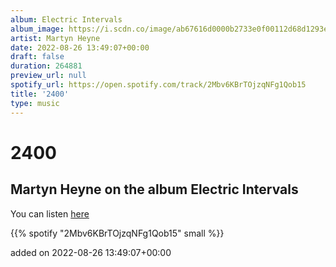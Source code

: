 ```yaml
---
album: Electric Intervals
album_image: https://i.scdn.co/image/ab67616d0000b2733e0f00112d68d1293ed46381
artist: Martyn Heyne
date: 2022-08-26 13:49:07+00:00
draft: false
duration: 264881
preview_url: null
spotify_url: https://open.spotify.com/track/2Mbv6KBrTOjzqNFg1Qob15
title: '2400'
type: music
---
```



# 2400

## Martyn Heyne on the album Electric Intervals

You can listen [here](https://open.spotify.com/track/2Mbv6KBrTOjzqNFg1Qob15)

{{% spotify "2Mbv6KBrTOjzqNFg1Qob15" small %}}

added on 2022-08-26 13:49:07+00:00
